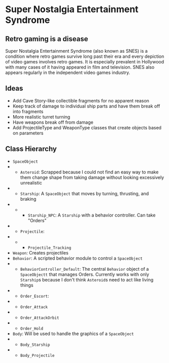 # Super Nostalgia Entertainment Syndrome
## Retro gaming is a disease
Super Nostalgia Entertainment Syndrome (also known as SNES) is a condition where retro games survive long past their era and every depiction of video games involves retro games. It is especially prevalent in Hollywood with many cases of it having appeared in film and television. SNES also appears regularly in the independent video games industry.





## Ideas
- Add Cave Story-like collectible fragments for no apparent reason
- Keep track of damage to individual ship parts and have them break off into fragments
- More realistic turret turning
- Have weapons break off from damage
- Add ProjectileType and WeaponType classes that create objects based on parameters

## Class Hierarchy
- `SpaceObject`
- - `Asteroid`: Scrapped because I could not find an easy way to make them change shape from taking damage without looking excessively unrealistic
- - `Starship`: A `SpaceObject` that moves by turning, thrusting, and braking
- - - `Starship_NPC`: A `Starship` with a behavior controller. Can take "Orders"
- - `Projectile`:
- - - `Projectile_Tracking`
- `Weapon`: Creates projectiles
- `Behavior`: A scripted behavior module to control a `SpaceObject`
- - `BehaviorController_Default`: The central `Behavior` object of a `SpaceObjectt` that manages Orders. Currently works with only `Starship`s because I don't think `Asteroid`s need to act like living things
- - `Order_Escort`:
- - `Order_Attack`
- - `Order_AttackOrbit`
- - `Order_Hold`
- `Body`: Will be used to handle the graphics of a `SpaceObject`
- - `Body_Starship`
- - `Body_Projectile`
